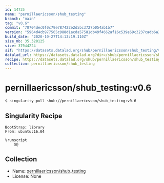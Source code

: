 ```yaml
---
id: 14735
name: "pernillaericsson/shub_testing"
branch: "main"
tag: "v0.6"
commit: "70704dec0f0c79e787422e2d5bc3727b054ab1b7"
version: "5964d4cb977565c988d1acda57581db49f4662af16c539e69c3237cadb6a3566"
build_date: "2020-10-27T14:13:19.110Z"
size_mb: 35.328125
size: 37044224
sif: "https://datasets.datalad.org/shub/pernillaericsson/shub_testing/v0.6/2020-10-27-70704dec-5964d4cb/5964d4cb977565c988d1acda57581db49f4662af16c539e69c3237cadb6a3566.sif"
datalad_url: https://datasets.datalad.org?dir=/shub/pernillaericsson/shub_testing/v0.6/2020-10-27-70704dec-5964d4cb/
recipe: https://datasets.datalad.org/shub/pernillaericsson/shub_testing/v0.6/2020-10-27-70704dec-5964d4cb/Singularity
collection: pernillaericsson/shub_testing
---
```


# pernillaericsson/shub_testing:v0.6

```bash
$ singularity pull shub://pernillaericsson/shub_testing:v0.6
```

## Singularity Recipe

```singularity
BootStrap: library
From: ubuntu:16.04

%runscript
    $@
```

## Collection

 - Name: [pernillaericsson/shub_testing](https://github.com/pernillaericsson/shub_testing)
 - License: None

